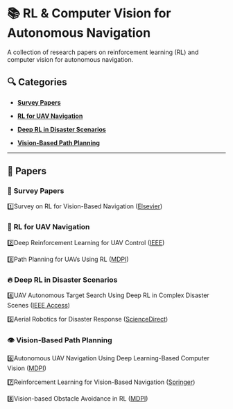 # 📚 RL & Computer Vision for Autonomous Navigation

 


 

A collection of research papers on reinforcement learning (RL) and computer vision for autonomous navigation.
 


 

## 🔍 Categories
 

- **[Survey Papers](papers/surveys.md)**  
 

- **[RL for UAV Navigation](papers/uav-navigation.md)**  
 

- **[Deep RL in Disaster Scenarios](papers/disaster-rl.md)**  
 

- **[Vision-Based Path Planning](papers/vision-path-planning.md)**  
 


 

---
 


 

## 📜 Papers  
 


 

### 📖 **Survey Papers**
 

1️⃣Survey on RL for Vision-Based Navigation ([Elsevier](https://doi.org/10.1016/j.array.2024.100361))  
 


 

### 🚁 **RL for UAV Navigation**  
 

2️⃣Deep Reinforcement Learning for UAV Control ([IEEE](https://ieeexplore.ieee.org/document/9348925))  
 


3️⃣Path Planning for UAVs Using RL ([MDPI](https://www.mdpi.com/2075-1702/10/7/500))  
 


 

### 🔥 **Deep RL in Disaster Scenarios**  
 

4️⃣UAV Autonomous Target Search Using Deep RL in Complex Disaster Scenes ([IEEE Access](https://ieeexplore.ieee.org/document/8787847))  
 

5️⃣Aerial Robotics for Disaster Response ([ScienceDirect](https://www.sciencedirect.com/science/article/pii/S1000936123003448))  
 


 

### 👁 **Vision-Based Path Planning**  

6️⃣Autonomous UAV Navigation Using Deep Learning-Based Computer Vision ([MDPI](https://www.mdpi.com/2504-446X/7/4/245))  
 

7️⃣Reinforcement Learning for Vision-Based Navigation ([Springer](https://link.springer.com/article/10.1007/s10994-021-06006-6))  
 

8️⃣Vision-based Obstacle Avoidance in RL ([MDPI](https://www.mdpi.com/2227-7390/11/2/405))  
